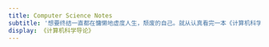 ```yaml
---
title: Computer Science Notes
subtitle: '想要终结一直都在慵懒地虚度人生，颓废的自己。就从认真看完一本《计算机科学导论》开始吧。end：2023-05-06'
display: 《计算机科学导论》
---
```


<ClientOnly>
  <Plum/>
</ClientOnly>

<ListPosts type="ComputerScienceNotes"/>
